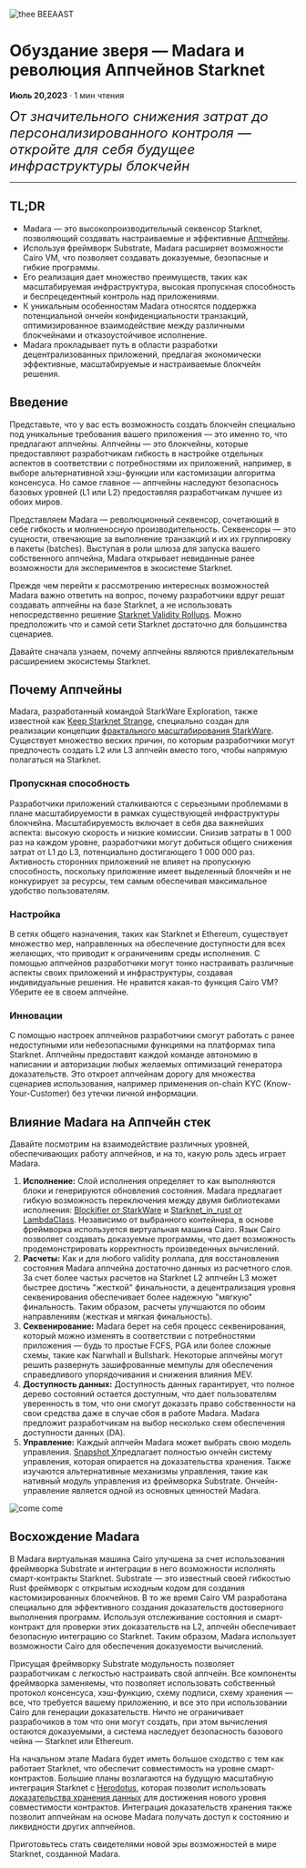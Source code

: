 ![thee BEEAAST](https://imgur.com/EBwBNnB.jpg)

# Обуздание зверя — Madara и революция Аппчейнов Starknet

**Июль 20,2023** · 1 мин чтения

<font size=5>_От значительного снижения затрат до персонализированного контроля
— откройте для себя будущее инфраструктуры блокчейн_</font>

---

## TL;DR

- Madara — это высокопроизводительный секвенсор Starknet, позволяющий создавать
  настраиваемые и эффективные
  [Аппчейны](https://www.starknet.io/en/posts/ecosystem/the-starknet-stacks-growth-spurt).
- Используя фреймворк Substrate, Madara расширяет возможности Cairo VM, что
  позволяет создавать доказуемые, безопасные и гибкие программы.
- Его реализация дает множество преимуществ, таких как масштабируемая
  инфраструктура, высокая пропускная способность и беспрецедентный контроль над
  приложениями.
- К уникальным особенностям Madara относятся поддержка потенциальной ончейн
  конфиденциальности транзакций, оптимизированное взаимодействие между
  различными блокчейнами и отказоустойчивое исполнение.
- Madara прокладывает путь в области разработки децентрализованных приложений,
  предлагая экономически эффективные, масштабируемые и настраиваемые блокчейн
  решения.

## Введение

Представьте, что у вас есть возможность создать блокчейн специально под
уникальные требования вашего приложения — это именно то, что предлагают
аппчейны. Аппчейны — это блокчейны, которые предоставляют разработчикам гибкость
в настройке отдельных аспектов в соответствии с потребностями их приложений,
например, в выборе альтернативной хэш-функции или кастомизации алгоритма
консенсуса. Но самое главное — аппчейны наследуют безопаснось базовых уровней
(L1 или L2) предоставляя разработчикам лучшее из обоих миров.

Представляем Madara — революционный секвенсор, сочетающий в себе гибкость и
молниеносную производительность. Секвенсоры — это сущности, отвечающие за
выполнение транзакций и их их группировку в пакеты (batches). Выступая в роли
шлюза для запуска вашего собственного аппчейна, Madara открывает невиданные
ранее возможности для экспериментов в экосистеме Starknet.

Прежде чем перейти к рассмотрению интересных возможностей Madara важно ответить
на вопрос, почему разработчики вдруг решат создавать аппчейны на базе Starknet,
а не использовать непосредственно решение
[Starknet Validity Rollups](https://starkware.co/resource/scaling-ethereum-navigating-the-blockchain-trilemma/#:~:text=top%20of%20them.-,Validity%20Rollups,-Validity%20rollups%2C%20also).
Можно предположить что и самой сети Starknet достаточно для большинства
сценариев.

Давайте сначала узнаем, почему аппчейны являются привлекательным расширением
экосистемы Starknet.

## Почему Аппчейны

Madara, разработанный командой StarkWare Exploration, также известной как
[Keep Starknet Strange](https://github.com/keep-starknet-strange), специально
создан для реализации концепции
[фрактального масштабирования StarkWare](https://medium.com/starkware/fractal-scaling-from-l2-to-l3-7fe238ecfb4f).
Существует множество веских причин, по которым разработчики могут предпочесть
создать L2 или L3 аппчейн вместо того, чтобы напрямую полагаться на Starknet.

### Пропускная способность

Разработчики приложений сталкиваются с серьезными проблемами в плане
масштабируемости в рамках существующей инфраструктуры блокчейна.
Масштабируемость включает в себя два важнейших аспекта: высокую скорость и
низкие комиссии. Снизив затраты в 1 000 раз на каждом уровне, разработчики могут
добиться общего снижения затрат от L1 до L3, потенциально достигающего 1 000 000
раз. Активность сторонних приложений не влияет на пропускную способность,
поскольку приложение имеет выделенный блокчейн и не конкурирует за ресурсы,
тем самым обеспечивая максимальное удобство пользователям.

### Настройка

В сетях общего назначения, таких как Starknet и Ethereum, существует множество
мер, направленных на обеспечение доступности для всех желающих, что приводит к
ограничениям среды исполнения. С помощью аппчейнов разработчики могут тонко
настраивать различные аспекты своих приложений и инфраструктуры, создавая
индивидуальные решения. Не нравится какая-то функция Cairo VM? Уберите ее в
своем аппчейне.

### Инновации

С помощью настроек аппчейнов разработчики смогут работать с ранее недоступными
или небезопасными функциями на платформах типа Starknet. Аппчейны предоставят
каждой команде автономию в написании и авторизации любых желаемых оптимизаций
генератора доказательств. Это откроет аппчейнам дорогу для множества сценариев
использования, например применения on-chain KYC (Know-Your-Customer) без утечки
личной информации.

## Влияние Madara на Аппчейн cтек

Давайте посмотрим на взаимодействие различных уровней, обеспечивающих работу
аппчейнов, и на то, какую роль здесь играет Madara.

1. **Исполнение:** Слой исполнения определяет то как выполняются блоки и
   генерируются обновления состояния. Madara предлагает гибкую возможность
   переключения между двумя библиотеками исполнения:
   [Blockifier от StarkWare](https://github.com/starkware-libs/blockifier) и
   [Starknet_in_rust от LambdaClass](https://github.com/lambdaclass/starknet_in_rust).
   Независимо от выбранного контейнера, в основе фреймворка используется
   виртуальная машина Cairo. Язык Cairo позволяет создавать доказуемые
   программы, что дает возможность продемонстрировать корректность произведенных
   вычислений.
2. **Расчеты:** Как и для любого validity роллапа, для восстановления состояния
   Madara аппчейна достаточно данных из расчетного слоя. За счет более частых
   расчетов на Starknet L2 аппчейн L3 может быстрее достичь "жесткой"
   финальности, а децентрализация уровня секвенирования обеспечивает более
   надежную "мягкую" финальность. Таким образом, расчеты улучшаются по обоим
   направлениям (жесткая и мягкая финальность).
3. **Секвенирование:** Madara берет на себя процесс секвенирования, который
   можно изменять в соответствии с потребностями приложения — будь то простые
   FCFS, PGA или более сложные схемы, такие как Narwhall и Bullshark. Некоторые
   аппчейны могут решить развернуть зашифрованные мемпулы для обеспечения
   справедливого упорядочивания и снижения влияния MEV.
4. **Доступность данных:** Доступность данных гарантирует, что полное дерево
   состояний остается доступным, что дает пользователям уверенность в том, что
   они смогут доказать право собственности на свои средства даже в случае сбоя в
   работе Madara. Madara предложит разработчикам на выбор несколько схем
   обеспечения доступности данных (DA).
5. **Управление:** Каждый аппчейн Madara может выбрать свою модель управления.
   [Snapshot X](https://twitter.com/SnapshotLabs)предлагает полностью ончейн
   систему управления, которая опирается на доказательства хранения. Также
   изучаются альтернативные механизмы управления, такие как нативный модуль
   управления из фреймворка Substrate. Ончейн-управление является одной из
   основных ценностей Madara.

![come come](https://lh4.googleusercontent.com/i7bXi2IPV-LTLzEgueA2SPHGULUFDj1OX4IznOQr5BeZe0hcey-VXA5TOV6q9XaVqBGAcYiie7u7uxw7q1ByZxjkPQKHERqKJTxhdDdTSgBQy8smyNO3jEHiNJv7Eqh8BMxjj4fFlQAW6gm-hQMzyIU)

## Восхождение Madara

В Madara виртуальная машина Cairo улучшена за счет использования фреймворка
Substrate и интеграции в него возможности исполнять смарт-контракты Starknet.
Substrate — это известный своей гибкостью Rust фреймворк с открытым исходным
кодом для создания кастомизированных блокчейнов. В то же время Cairo VM
разработана специально для эффективного создания доказательств достоверного
выполнения программ. Используя отслеживание состояния и смарт-контракт для
проверки этих доказательств на L2, аппчейн обеспечивает безопасную интеграцию со
Starknet. Таким образом, Madara использует возможности Cairo для обеспечения
доказуемости вычислений.

Присущая фреймворку Substrate модульность позволяет разработчикам с легкостью
настраивать свой аппчейн. Все компоненты фреймворка заменяемы, что позволяет
использовать собственный протокол консенсуса, хэш-функцию, схему подписи, схему
хранения — все, что требуется вашему приложению, и все это при использовании
Cairo для генерации доказательств. Ничто не ограничивает разрабочиков в том что
они могут создать, при этом вычисления остаются доказуемыми, а система наследует
безопасность базового чейна — Starknet или Ethereum.

На начальном этапе Madara будет иметь большое сходство с тем как работает
Starknet, что обеспечит совместимость на уровне смарт-контрактов. Большие планы
возлагаются на будущую масштабную интеграция Starknet с
[Herodotus](https://www.herodotus.dev/), которая позволит использовать
[доказательства хранения данных](https://starkware.medium.com/what-are-storage-proofs-and-how-can-they-improve-oracles-e0379108720a)
для достижения нового уровня совместимости контрактов. Интеграция доказательств
хранения также позволит аппчейнам на основе Madara получать доступ к состоянию и
ликвидности других аппчейнов.

Приготовьтесь стать свидетелями новой эры возможностей в мире Starknet,
созданной Madara.
